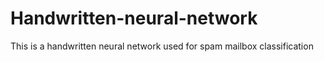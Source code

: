 # Handwritten-neural-network
This is a handwritten neural network used for spam mailbox classification
